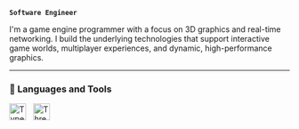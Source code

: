 **`Software Engineer`**

I'm a game engine programmer with a focus on 3D graphics and real-time networking. I build the underlying technologies that support interactive game worlds, multiplayer experiences, and dynamic, high-performance graphics.

---

### 🧰 Languages and Tools

<a href="https://www.typescriptlang.org/"><img align="left" title="TypeScript" width="30px" style="padding-right:10px;" src="https://cdn.jsdelivr.net/gh/devicons/devicon/icons/typescript/typescript-original.svg" /></a>
<a href="https://threejs.org/"><img align="left" title="Three.js" width="30px" style="padding-right:10px;" src="https://cdn.jsdelivr.net/gh/devicons/devicon/icons/threejs/threejs-original.svg" /></a>
